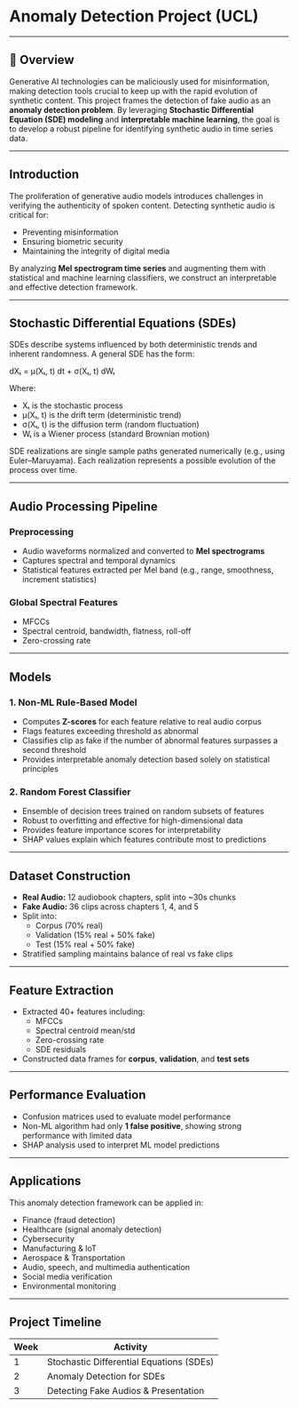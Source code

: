 # Anomaly Detection Project (UCL)
---

## 📌 Overview

Generative AI technologies can be maliciously used for misinformation, making detection tools crucial to keep up with the rapid evolution of synthetic content. This project frames the detection of fake audio as an **anomaly detection problem**. By leveraging **Stochastic Differential Equation (SDE) modeling** and **interpretable machine learning**, the goal is to develop a robust pipeline for identifying synthetic audio in time series data.

---

## Introduction

The proliferation of generative audio models introduces challenges in verifying the authenticity of spoken content. Detecting synthetic audio is critical for:

- Preventing misinformation
- Ensuring biometric security
- Maintaining the integrity of digital media

By analyzing **Mel spectrogram time series** and augmenting them with statistical and machine learning classifiers, we construct an interpretable and effective detection framework.

---

## Stochastic Differential Equations (SDEs)

SDEs describe systems influenced by both deterministic trends and inherent randomness. A general SDE has the form:

dXₜ = μ(Xₜ, t) dt + σ(Xₜ, t) dWₜ

Where:  

- Xₜ is the stochastic process  
- μ(Xₜ, t) is the drift term (deterministic trend)  
- σ(Xₜ, t) is the diffusion term (random fluctuation)  
- Wₜ is a Wiener process (standard Brownian motion)  

SDE realizations are single sample paths generated numerically (e.g., using Euler–Maruyama). Each realization represents a possible evolution of the process over time.

---

## Audio Processing Pipeline

### Preprocessing

- Audio waveforms normalized and converted to **Mel spectrograms**  
- Captures spectral and temporal dynamics  
- Statistical features extracted per Mel band (e.g., range, smoothness, increment statistics)  

### Global Spectral Features

- MFCCs  
- Spectral centroid, bandwidth, flatness, roll-off  
- Zero-crossing rate  

---

## Models

### 1. Non-ML Rule-Based Model

- Computes **Z-scores** for each feature relative to real audio corpus  
- Flags features exceeding threshold as abnormal  
- Classifies clip as fake if the number of abnormal features surpasses a second threshold  
- Provides interpretable anomaly detection based solely on statistical principles  

### 2. Random Forest Classifier

- Ensemble of decision trees trained on random subsets of features  
- Robust to overfitting and effective for high-dimensional data  
- Provides feature importance scores for interpretability  
- SHAP values explain which features contribute most to predictions  

---

## Dataset Construction

- **Real Audio:** 12 audiobook chapters, split into ~30s chunks  
- **Fake Audio:** 36 clips across chapters 1, 4, and 5  
- Split into:  
  - Corpus (70% real)  
  - Validation (15% real + 50% fake)  
  - Test (15% real + 50% fake)  
- Stratified sampling maintains balance of real vs fake clips  

---

## Feature Extraction

- Extracted 40+ features including:  
  - MFCCs  
  - Spectral centroid mean/std  
  - Zero-crossing rate  
  - SDE residuals  
- Constructed data frames for **corpus**, **validation**, and **test sets**  

---

## Performance Evaluation

- Confusion matrices used to evaluate model performance  
- Non-ML algorithm had only **1 false positive**, showing strong performance with limited data  
- SHAP analysis used to interpret ML model predictions  

---

## Applications

This anomaly detection framework can be applied in:

- Finance (fraud detection)  
- Healthcare (signal anomaly detection)  
- Cybersecurity  
- Manufacturing & IoT  
- Aerospace & Transportation  
- Audio, speech, and multimedia authentication  
- Social media verification  
- Environmental monitoring  

---

## Project Timeline

| Week | Activity |
|------|----------|
| 1    | Stochastic Differential Equations (SDEs) |
| 2    | Anomaly Detection for SDEs |
| 3    | Detecting Fake Audios & Presentation |
